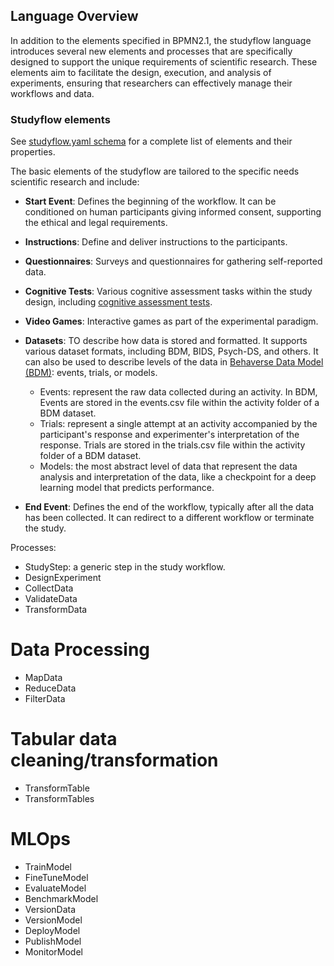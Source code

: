 ## Language Overview

In addition to the elements specified in BPMN2.1, the studyflow language introduces several new elements and processes that are specifically designed to support the unique requirements of scientific research. These elements aim to facilitate the design, execution, and analysis of experiments, ensuring that researchers can effectively manage their workflows and data.

### Studyflow elements


See [studyflow.yaml schema](https://behaverse.org/data-model/assets/schemas/studyflow.yaml) for a complete list of elements and their properties.


The basic elements of the studyflow are tailored to the specific needs scientific research and include:

- **Start Event**: Defines the beginning of the workflow. It can be conditioned on human participants giving informed consent, supporting the ethical and legal requirements.
- **Instructions**: Define and deliver instructions to the participants.
- **Questionnaires**: Surveys and questionnaires for gathering self-reported data.
- **Cognitive Tests**: Various cognitive assessment tasks within the study design, including [cognitive assessment tests](https://behaverse.org/projects/cognitive-tests.html).
- **Video Games**: Interactive games as part of the experimental paradigm.
- **Datasets**: TO describe how data is stored and formatted. It supports various dataset formats, including BDM, BIDS, Psych-DS, and others. It can also be used to describe levels of the data in [Behaverse Data Model (BDM)](https://behaverse.org/data-model): events, trials, or models.
    - Events: represent the raw data collected during an activity. In BDM, Events are stored in the events.csv file within the activity folder of a BDM dataset.
    - Trials: represent a single attempt at an activity accompanied by the participant's response and experimenter's interpretation of the response. Trials are stored in the trials.csv file within the activity folder of a BDM dataset.
    - Models: the most abstract level of data that represent the data analysis and interpretation of the data, like a checkpoint for a deep learning model that predicts performance.

- **End Event**: Defines the end of the workflow, typically after all the data has been collected. It can redirect to a different workflow or terminate the study.


Processes:

- StudyStep: a generic step in the study workflow.
- DesignExperiment
- CollectData
- ValidateData
- TransformData

# Data Processing
- MapData
- ReduceData
- FilterData

# Tabular data cleaning/transformation
- TransformTable
- TransformTables


# MLOps
- TrainModel
- FineTuneModel
- EvaluateModel
- BenchmarkModel
- VersionData
- VersionModel
- DeployModel
- PublishModel
- MonitorModel